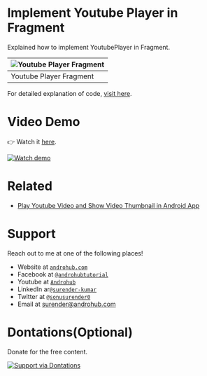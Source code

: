 # Implement Youtube Player in Fragment
Explained how to implement YoutubePlayer in Fragment.

![Youtube Player Fragment](https://i1.wp.com/www.androhub.com/wp-content/uploads/2017/11/youtube_player_fragment_app_screen-1.jpg?resize=576%2C1024) |
--- |
Youtube Player Fragment |

For detailed explanation of code, [visit here](http://www.androhub.com/implementing-bottomappbar-material-components/).

# Video Demo
👉 Watch it <a href="https://youtu.be/eouC8RUmHh8">here</a>.
<br>

[![Watch demo](http://i3.ytimg.com/vi/eouC8RUmHh8/hqdefault.jpg)](https://youtu.be/eouC8RUmHh8)

# Related

- [Play Youtube Video and Show Video Thumbnail in Android App](http://www.androhub.com/how-to-show-youtube-video-thumbnail-play-youtube-video-in-android-app)

# Support
Reach out to me at one of the following places!

- Website at <a href="http://www.androhub.com/" target="_blank">`androhub.com`</a>
- Facebook at <a href="https://www.facebook.com/androhubtutorial/" target="_blank">`@androhubtutorial`</a>
- Youtube at <a href="https://www.youtube.com/channel/UCHJh3E9mtRzbM3WVVl9glJg" target="_blank">`Androhub`</a>
- LinkedIn ar<a href="https://www.linkedin.com/in/surender-kumar-681472a8?originalSubdomain=in" target="_blank">`@surender-kumar`</a>
- Twitter at <a href="https://twitter.com/sonusurender0/" target="_blank">`@sonusurender0`</a>
- Email at surender@androhub.com

# Dontations(Optional)
Donate for the free content.
<br>

[![Support via Dontations](https://www.paypalobjects.com/en_GB/i/btn/btn_donateCC_LG.gif)](https://www.paypal.com/cgi-bin/webscr?cmd=_donations&business=sonu.surendra0%40gmail.com&currency_code=USD&source=url)
